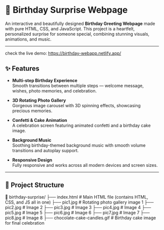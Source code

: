# 🎉 Birthday Surprise Webpage

An interactive and beautifully designed **Birthday Greeting Webpage** made with pure HTML, CSS, and JavaScript. This project is a heartfelt, personalized surprise for someone special, combining stunning visuals, animations, and music.

---

check the live demo: https://birthday-webapp.netlify.app/

## ✨ Features

- **Multi-step Birthday Experience**  
  Smooth transitions between multiple steps — welcome message, wishes, photo memories, and celebration.

- **3D Rotating Photo Gallery**  
  Gorgeous image carousel with 3D spinning effects, showcasing precious memories.

- **Confetti & Cake Animation**  
  A celebration screen featuring animated confetti and a birthday cake image.

- **Background Music**  
  Soothing birthday-themed background music with smooth volume transitions and autoplay support.

- **Responsive Design**  
  Fully responsive and works across all modern devices and screen sizes.

---

## 📁 Project Structure

🎁 birthday-surprise/
├── index.html                    # Main HTML file (contains HTML, CSS, and JS all in one)
├── pic1.jpg                      # Rotating photo gallery image 1
├── pic2.jpg                      # Image 2
├── pic3.jpg                      # Image 3
├── pic4.jpg                      # Image 4
├── pic5.jpg                      # Image 5
├── pic6.jpg                      # Image 6
├── pic7.jpg                      # Image 7
├── pic8.jpg                      # Image 8
├── chocolate-cake-candles.gif    # Birthday cake image for final celebration


